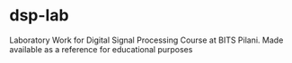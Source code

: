 # dsp-lab

 Laboratory Work for Digital Signal Processing Course at BITS Pilani. Made available as a reference for educational purposes
